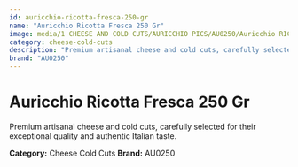 ```yaml
---
id: auricchio-ricotta-fresca-250-gr
name: "Auricchio Ricotta Fresca 250 Gr"
image: media/1 CHEESE AND COLD CUTS/AURICCHIO PICS/AU0250/Auricchio RICOTTA FRESCA 250 gr.jpg
category: cheese-cold-cuts
description: "Premium artisanal cheese and cold cuts, carefully selected for their exceptional quality and authentic Italian taste."
brand: "AU0250"
---
```


# Auricchio Ricotta Fresca 250 Gr

Premium artisanal cheese and cold cuts, carefully selected for their exceptional quality and authentic Italian taste.

**Category:** Cheese Cold Cuts
**Brand:** AU0250
